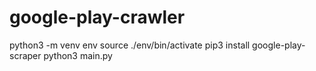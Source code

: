 # google-play-crawler

python3 -m venv env
source ./env/bin/activate
pip3 install google-play-scraper
python3 main.py